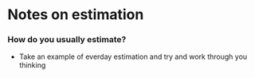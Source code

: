 # Notes on estimation


### How do you usually estimate?

- Take an example of everday estimation and try and work through you thinking 